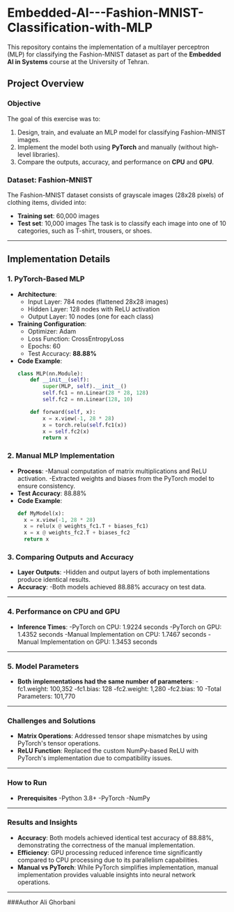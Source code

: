 # Embedded-AI---Fashion-MNIST-Classification-with-MLP
This repository contains the implementation of a multilayer perceptron (MLP) for classifying the Fashion-MNIST dataset as part of the **Embedded AI in Systems** course at the University of Tehran. 
## Project Overview

### Objective
The goal of this exercise was to:
1. Design, train, and evaluate an MLP model for classifying Fashion-MNIST images.
2. Implement the model both using **PyTorch** and manually (without high-level libraries).
3. Compare the outputs, accuracy, and performance on **CPU** and **GPU**.

### Dataset: Fashion-MNIST
The Fashion-MNIST dataset consists of grayscale images (28x28 pixels) of clothing items, divided into:
- **Training set**: 60,000 images
- **Test set**: 10,000 images
The task is to classify each image into one of 10 categories, such as T-shirt, trousers, or shoes.

---

## Implementation Details

### 1. PyTorch-Based MLP

- **Architecture**:
  - Input Layer: 784 nodes (flattened 28x28 images)
  - Hidden Layer: 128 nodes with ReLU activation
  - Output Layer: 10 nodes (one for each class)
- **Training Configuration**:
  - Optimizer: Adam
  - Loss Function: CrossEntropyLoss
  - Epochs: 60
  - Test Accuracy: **88.88%**
- **Code Example**:
  ```python
  class MLP(nn.Module):
      def __init__(self):
          super(MLP, self).__init__()
          self.fc1 = nn.Linear(28 * 28, 128)
          self.fc2 = nn.Linear(128, 10)

      def forward(self, x):
          x = x.view(-1, 28 * 28)
          x = torch.relu(self.fc1(x))
          x = self.fc2(x)
          return x
   ```
### 2. Manual MLP Implementation
- **Process**:
  -Manual computation of matrix multiplications and ReLU activation.
  -Extracted weights and biases from the PyTorch model to ensure consistency.
- **Test Accuracy**: 88.88%
- **Code Example**:
  ```python
  def MyModel(x):
    x = x.view(-1, 28 * 28)
    x = relu(x @ weights_fc1.T + biases_fc1)
    x = x @ weights_fc2.T + biases_fc2
    return x
  ```
### 3. Comparing Outputs and Accuracy

- **Layer Outputs**:
  -Hidden and output layers of both implementations produce identical results.
- **Accuracy**:
  -Both models achieved 88.88% accuracy on test data.
---
### 4. Performance on CPU and GPU

- **Inference Times**:
  -PyTorch on CPU: 1.9224 seconds
  -PyTorch on GPU: 1.4352 seconds
  -Manual Implementation on CPU: 1.7467 seconds
  -Manual Implementation on GPU: 1.3453 seconds
---
### 5. Model Parameters

- **Both implementations had the same number of parameters**:
  -fc1.weight: 100,352
  -fc1.bias: 128
  -fc2.weight: 1,280
  -fc2.bias: 10
  -Total Parameters: 101,770
---
### Challenges and Solutions

- **Matrix Operations**: Addressed tensor shape mismatches by using PyTorch's tensor operations.
- **ReLU Function**: Replaced the custom NumPy-based ReLU with PyTorch's implementation due to compatibility issues.
---
### How to Run

- **Prerequisites**
  -Python 3.8+
  -PyTorch
  -NumPy
---
### Results and Insights

- **Accuracy**: Both models achieved identical test accuracy of 88.88%, demonstrating the correctness of the manual implementation.
- **Efficiency**: GPU processing reduced inference time significantly compared to CPU processing due to its parallelism capabilities.
- **Manual vs PyTorch**: While PyTorch simplifies implementation, manual implementation provides valuable insights into neural network operations.
---
###Author
Ali Ghorbani

